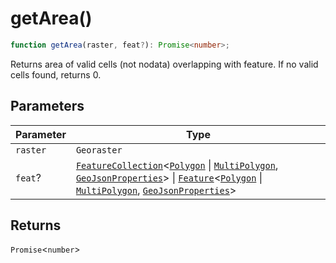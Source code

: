 # getArea()

```ts
function getArea(raster, feat?): Promise<number>;
```

Returns area of valid cells (not nodata) overlapping with feature. If no valid cells found, returns 0.

## Parameters

| Parameter | Type                                                                                                                                                                                                                                                                                                                                                                                                                 |
| --------- | -------------------------------------------------------------------------------------------------------------------------------------------------------------------------------------------------------------------------------------------------------------------------------------------------------------------------------------------------------------------------------------------------------------------- |
| `raster`  | `Georaster`                                                                                                                                                                                                                                                                                                                                                                                                          |
| `feat`?   | [`FeatureCollection`](../interfaces/FeatureCollection.md)\<[`Polygon`](../interfaces/Polygon.md) \| [`MultiPolygon`](../interfaces/MultiPolygon.md), [`GeoJsonProperties`](../type-aliases/GeoJsonProperties.md)\> \| [`Feature`](../interfaces/Feature.md)\<[`Polygon`](../interfaces/Polygon.md) \| [`MultiPolygon`](../interfaces/MultiPolygon.md), [`GeoJsonProperties`](../type-aliases/GeoJsonProperties.md)\> |

## Returns

`Promise`\<`number`\>
